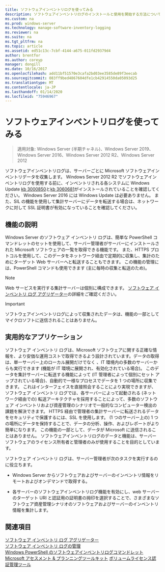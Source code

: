 ```yaml
---
title: ソフトウェアインベントリログを使ってみる
description: ソフトウェアインベントリログのインストールと使用を開始する方法について説明します。
ms.custom: na
ms.prod: windows-server
ms.technology: manage-software-inventory-logging
ms.reviewer: na
ms.suite: na
ms.tgt_pltfrm: na
ms.topic: article
ms.assetid: ed51c13c-7cbf-4144-a675-011fd29379d4
author: brentfor
ms.author: coreyp
manager: dongill
ms.date: 10/16/2017
ms.openlocfilehash: add11bf51570e3cafa2bd03ee3585de89f3eecab
ms.sourcegitcommit: 083ff9bed4867604dfe1cb42914550da05093d25
ms.translationtype: MT
ms.contentlocale: ja-JP
ms.lasthandoff: 01/14/2020
ms.locfileid: "75946967"
---
```

# <a name="get-started-with-software-inventory-logging"></a>ソフトウェアインベントリログを使ってみる

>適用対象: Windows Server (半期チャネル)、Windows Server 2019、Windows Server 2016、Windows Server 2012 R2、Windows Server 2012

 ソフトウェアインベントリログは、サーバーごとに Microsoft ソフトウェアインベントリデータを収集します。 Windows Server 2012 R2 でソフトウェアインベントリログを使用する前に、インベントリされる各システムに Windows Update [kb 3000850](https://support.microsoft.com/kb/3000850)と[kb 3060681](https://support.microsoft.com/kb/3060681)がインストールされていることを確認してください。 Windows Server 2016 には Windows Update は必要ありません。 また、SIL の機能を使用して集計サーバーにデータを転送する場合は、ネットワークに対して SSL 証明書が有効になっていることを確認してください。

## <a name="BKMK_OVER"></a>機能の説明
Windows Server のソフトウェア インベントリ ログは、簡単な PowerShell コマンドレットのセットを使用して、サーバー管理者がサーバーにインストールされた Microsoft ソフトウェアの一覧を取得できる機能です。 また、HTTPS プロトコルを使用して、このデータをネットワーク経由で定期的に収集し、集計のためにターゲット Web サーバーへと転送することもできます。 この機能の管理には、PowerShell コマンドも使用できます (主に毎時の収集と転送のため)。

> [!NOTE]
> Web サービスを実行する集計サーバーは個別に構成できます。 [ソフトウェア インベントリ ログ アグリゲーター](software-inventory-logging-aggregator.md)の詳細をご確認ください。

> [!IMPORTANT]
> ソフトウェアインベントリログによって収集されたデータは、機能の一部としてマイクロソフトに送信されることはありません。

## <a name="BKMK_APP"></a>実用的なアプリケーション
ソフトウェア インベントリ ログは、Microsoft ソフトウェアに関する正確な情報を、より安価な運用コストで取得できるよう設計されています。データの取得は、単一サーバー上のローカル展開だけでなく 、IT 環境内の多数のサーバーからも実行できます (機能が IT 環境に展開され、有効化されている場合)。 このデータを集計サーバーに転送する機能によって (IT 管理者によって個別にセット アップされている場合)、自動的で一様なプロセスでデータを 1 つの場所に収集できます。 これはインターフェイスを直接照会することにより実現できますが、ソフトウェア インベントリ ログでは、各サーバーによって起動される (ネットワーク経由での) 転送アーキテクチャを採用することによって、多数のソフトウェア インベントリおよび資産管理のシナリオで一般的なコンピューター検出の課題を解決できます。 HTTPS 経由で管理者の集計サーバーに転送されるデータをセキュリティで保護するには、SSL を使用します。 (1 つのサーバー上の) 1 つの場所にデータを保持することで、データの分析、操作、およびレポートがより簡単になります。 この機能の一部として、データが Microsoft に送信されることはありません。 ソフトウェアインベントリログのデータと機能は、サーバーソフトウェアのライセンス所有者と管理者のみが使用することを目的としています。

ソフトウェア インベントリ ログは、サーバー管理者が次のタスクを実行するのに役立ちます。

-   Windows Server からソフトウェアおよびサーバーのインベントリ情報をリモートおよびオンデマンドで取得する。

-   各サーバーのソフトウェアインベントリログ機能を有効にし、web サーバーのターゲット URI と認証用の証明書の拇印を選択することで、さまざまなソフトウェア資産管理シナリオのソフトウェアおよびサーバーのインベントリ情報を集計します。

## <a name="see-also"></a>関連項目
[ソフトウェア インベントリ ログ アグリゲーター](https://technet.microsoft.com/library/mt572043.aspx)<br>
[ソフトウェア インベントリ ログの管理](manage-software-inventory-logging.md)<br>
[Windows PowerShell のソフトウェアインベントリログコマンドレット](https://technet.microsoft.com/library/dn283390.aspx)<br>
[Microsoft アセスメント & プランニングツールキット](https://www.microsoft.com/download/en/details.aspx?id=7826)
[ボリュームライセンス認証管理ツール](https://blogs.technet.com/b/volume-licensing/)

